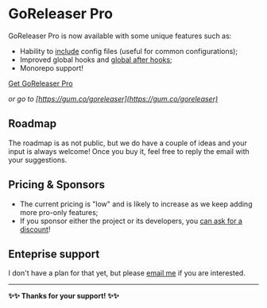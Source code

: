 # GoReleaser Pro

GoReleaser Pro is now available with some unique features such as:

- Hability to [include](/customization/includes/) config files (useful for common configurations);
- Improved global hooks and [global after hooks](/customization/hooks/);
- Monorepo support!

<script src="https://gumroad.com/js/gumroad.js"></script>
<a class="gumroad-button" href="https://gumroad.com/l/CadfZ" target="_blank">Get GoReleaser Pro</a>

_or go to [https://gum.co/goreleaser](https://gum.co/goreleaser)_

## Roadmap

The roadmap is as not public, but we do have a couple of ideas and your input is always welcome!
Once you buy it, feel free to reply the email with your suggestions.

## Pricing & Sponsors

- The current pricing is "low" and is likely to increase as we keep adding more pro-only features;
- If you sponsor either the project or its developers, you [can ask for a discount](mailto:carlos@becker.software?subject=GoReleaser%20Coupon%20Request)!

## Enteprise support

I don't have a plan for that yet, but please [email me](mailto:carlos@becker.software?subject=GoReleaser%20Enterprise%20Support) if you are interested.

---

**✨✨ Thanks for your support! ✨✨**
